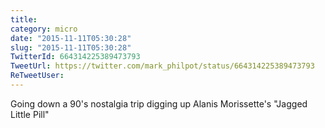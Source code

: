 ```yaml
---
title: 
category: micro
date: "2015-11-11T05:30:28"
slug: "2015-11-11T05:30:28"
TwitterId: 664314225389473793
TweetUrl: https://twitter.com/mark_philpot/status/664314225389473793
ReTweetUser: 
---
```


Going down a 90's nostalgia trip digging up Alanis Morissette's "Jagged Little Pill"